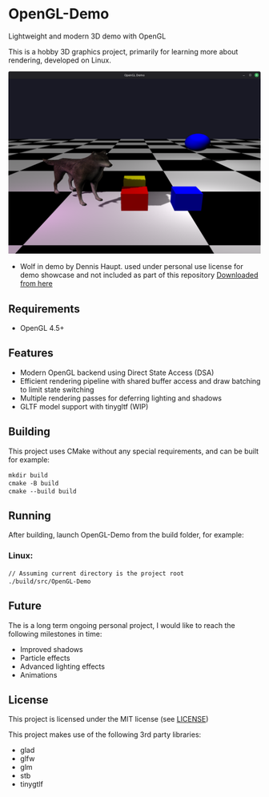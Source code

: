 # OpenGL-Demo
Lightweight and modern 3D demo with OpenGL

This is a hobby 3D graphics project, primarily for learning more about rendering, developed on Linux.

![scene_image](demo.png)

* Wolf in demo by Dennis Haupt. used under personal use license for demo showcase and not included as part of this repository
[Downloaded from here](https://free3d.com/3d-model/wolf-rigged-and-game-ready-42808.html)

## Requirements
- OpenGL 4.5+

## Features
- Modern OpenGL backend using Direct State Access (DSA)
- Efficient rendering pipeline with shared buffer access and draw batching to limit state switching
- Multiple rendering passes for deferring lighting and shadows
- GLTF model support with tinygltf (WIP)

## Building
This project uses CMake without any special requirements, and can be built for example:
```
mkdir build
cmake -B build
cmake --build build
```

## Running
After building, launch OpenGL-Demo from the build folder, for example:

### Linux:
```
// Assuming current directory is the project root
./build/src/OpenGL-Demo
```

## Future
The is a long term ongoing personal project, I would like to reach the following milestones in time:
- Improved shadows
- Particle effects
- Advanced lighting effects
- Animations


## License
This project is licensed under the MIT license (see [LICENSE](LICENSE))

This project makes use of the following 3rd party libraries:
- glad
- glfw
- glm
- stb
- tinygtlf
